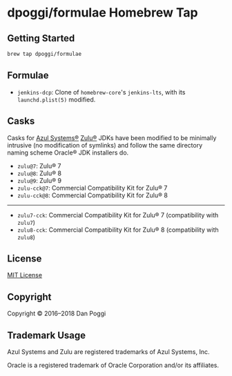 # dpoggi/formulae Homebrew Tap

## Getting Started

```sh
brew tap dpoggi/formulae
```

## Formulae

* `jenkins-dcp`: Clone of `homebrew-core`'s `jenkins-lts`, with its `launchd.plist(5)`
  modified.

## Casks

Casks for [Azul Systems&reg;](https://www.azul.com) [Zulu&reg;](https://zulu.org)
JDKs have been modified to be minimally intrusive (no modification of symlinks)
and follow the same directory naming scheme Oracle&reg; JDK installers do.

* `zulu@7`: Zulu&reg; 7
* `zulu@8`: Zulu&reg; 8
* `zulu@9`: Zulu&reg; 9
* `zulu-cck@7`: Commercial Compatibility Kit for Zulu&reg; 7
* `zulu-cck@8`: Commercial Compatibility Kit for Zulu&reg; 8

---

* `zulu7-cck`: Commercial Compatibility Kit for Zulu&reg; 7 (compatibility with `zulu7`)
* `zulu8-cck`: Commercial Compatibility Kit for Zulu&reg; 8 (compatibility with `zulu8`)

## License

[MIT License](https://opensource.org/licenses/MIT)

## Copyright

Copyright &copy; 2016&ndash;2018 Dan Poggi

## Trademark Usage

Azul Systems and Zulu are registered trademarks of Azul Systems, Inc.

Oracle is a registered trademark of Oracle Corporation and/or its affiliates.
